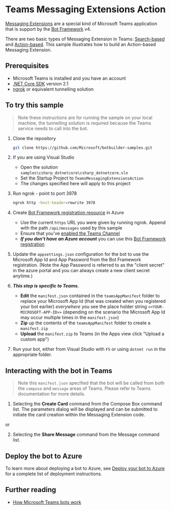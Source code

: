 ﻿# Teams Messaging Extensions Action

[Messaging Extensions](https://docs.microsoft.com/en-us/microsoftteams/platform/messaging-extensions/what-are-messaging-extensions) are a special kind of Microsoft Teams application that is support by the [Bot Framework](https://dev.botframework.com) v4.

There are two basic types of Messaging Extension in Teams: [Search-based](https://docs.microsoft.com/en-us/microsoftteams/platform/messaging-extensions/how-to/search-commands/define-search-command) and [Action-based](https://docs.microsoft.com/en-us/microsoftteams/platform/messaging-extensions/how-to/action-commands/define-action-command). This sample illustrates how to
build an Action-based Messaging Extension.

## Prerequisites

- Microsoft Teams is installed and you have an account
- [.NET Core SDK](https://dotnet.microsoft.com/download) version 2.1
- [ngrok](https://ngrok.com/) or equivalent tunnelling solution

## To try this sample

> Note these instructions are for running the sample on your local machine, the tunnelling solution is required because
the Teams service needs to call into the bot.

1) Clone the repository

    ```bash
    git clone https://github.com/Microsoft/botbuilder-samples.git
    ```

1) If you are using Visual Studio
    - Open the solution `samples\csharp_dotnetcore\csharp_dotnetcore.sln`
    - Set the Startup Project to `TeamsMessagingExtensionsAction`
    - The changes specified here will apply to this project

1) Run ngrok - point to port 3978

    ```bash
    ngrok http -host-header=rewrite 3978
    ```

1) Create [Bot Framework registration resource](https://docs.microsoft.com/en-us/azure/bot-service/bot-service-quickstart-registration) in Azure
    - Use the current `https` URL you were given by running ngrok. Append with the path `/api/messages` used by this sample
    - Ensure that you've [enabled the Teams Channel](https://docs.microsoft.com/en-us/azure/bot-service/channel-connect-teams?view=azure-bot-service-4.0)
    - __*If you don't have an Azure account*__ you can use this [Bot Framework registration](https://docs.microsoft.com/en-us/microsoftteams/platform/bots/how-to/create-a-bot-for-teams#register-your-web-service-with-the-bot-framework)

1) Update the `appsettings.json` configuration for the bot to use the Microsoft App Id and App Password from the Bot Framework registration. (Note the App Password is referred to as the "client secret" in the azure portal and you can always create a new client secret anytime.)

1) __*This step is specific to Teams.*__
    - **Edit** the `manifest.json` contained in the  `teamsAppManifest` folder to replace your Microsoft App Id (that was created when you registered your bot earlier) *everywhere* you see the place holder string `<<YOUR-MICROSOFT-APP-ID>>` (depending on the scenario the Microsoft App Id may occur multiple times in the `manifest.json`)
    - **Zip** up the contents of the `teamsAppManifest` folder to create a `manifest.zip`
    - **Upload** the `manifest.zip` to Teams (in the Apps view click "Upload a custom app")

1) Run your bot, either from Visual Studio with `F5` or using `dotnet run` in the appropriate folder.

## Interacting with the bot in Teams

> Note this `manifest.json` specified that the bot will be called from both the `compose` and `message` areas of Teams. Please refer to Teams documentation for more details.

1) Selecting the **Create Card** command from the Compose Box command list. The parameters dialog will be displayed and can be submitted to initiate the card creation within the Messaging Extension code. 

or

2) Selecting the **Share Message** command from the Message command list.  

## Deploy the bot to Azure

To learn more about deploying a bot to Azure, see [Deploy your bot to Azure](https://aka.ms/azuredeployment) for a complete list of deployment instructions.

## Further reading

- [How Microsoft Teams bots work](https://docs.microsoft.com/en-us/azure/bot-service/bot-builder-basics-teams?view=azure-bot-service-4.0&tabs=javascript)

